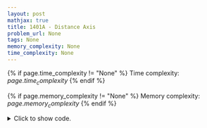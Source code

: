 ```yaml
---
layout: post
mathjax: true
title: 1401A - Distance Axis
problem_url: None
tags: None
memory_complexity: None
time_complexity: None
---
```




{% if page.time_complexity != "None" %}
Time complexity: ${{ page.time_complexity }}$
{% endif %}

{% if page.memory_complexity != "None" %}
Memory complexity: ${{ page.memory_complexity }}$
{% endif %}

<details>
<summary>
<p style="display:inline">Click to show code.</p>
</summary>
```cpp
{% raw %}
using namespace std;
int solve(int n, int k)
{
    if (n < k)
        return k - n;
    else
        return n % 2 != k % 2;
}
int main(void)
{
    int t, n, k;
    cin >> t;
    while (t--)
    {
        cin >> n >> k;
        cout << solve(n, k) << endl;
    }
    return 0;
}

{% endraw %}
```
</details>

